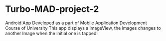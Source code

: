 # Turbo-MAD-project-2
Android App Developed as a part of Mobile Application Development Course of University
This app displays a imageView, the images changes to another Image when the initial one is tapped!

